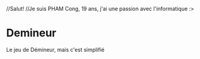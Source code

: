 //Salut!
//Je suis PHAM Cong, 19 ans, j'ai une passion avec l'informatique :> 



# Demineur
Le jeu de Démineur, mais c'est simplifié



